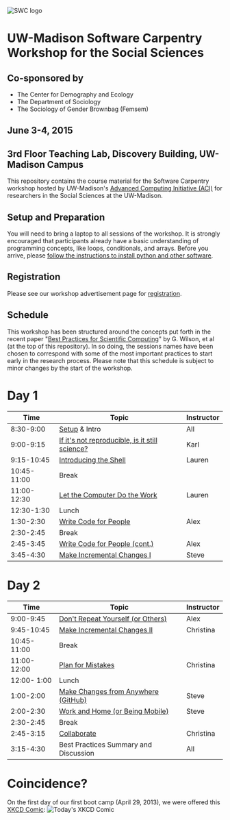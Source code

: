 ![SWC logo](http://software-carpentry.org/img/software-carpentry-banner.png)

UW-Madison Software Carpentry Workshop for the Social Sciences
=======================================

Co-sponsored by
-----------
* The Center for Demography and Ecology
* The Department of Sociology
* The Sociology of Gender Brownbag (Femsem)

June 3-4, 2015
-------------------

3rd Floor Teaching Lab, Discovery Building, UW-Madison Campus
------------------

This repository contains the course material for the Software
Carpentry workshop hosted by UW-Madison's 
[Advanced Computing Initiative (ACI)](https://aci.wisc.edu) for researchers in the Social Sciences
at the UW-Madison.

Setup and Preparation
-----------

You will need to bring a laptop to all sessions of the workshop. It is strongly encouraged 
that participants already have a basic understanding of programming concepts, like loops, 
conditionals, and arrays. Before you arrive, please 
[follow the instructions to install python and other software](setup/README.md).

Registration
-----------

Please see our workshop advertisement page for [registration](http://uw-madison-aci.github.io/2015-06-03-wisc/).


<!--
Pre-Camp Survey
-----------
Please fill out the [Pre-Camp Survey](https://docs.google.com/forms/d/1vfTp6Z8jAZBau1P1SfHOjlYk023KlVk92yp0p-xx63Q/viewform), if you are in physical attendance at our Software Carpentry workshop on January 13-16.
-->

<a name="schedule"></a>Schedule
-----------

This workshop has been structured around the concepts put forth in the
recent paper "[Best Practices for Scientific Computing](http://www.plosbiology.org/article/info%3Adoi%2F10.1371%2Fjournal.pbio.1001745)" by G. Wilson,
et al (at the top of this repository). In so doing, the sessions names 
have been chosen to correspond
with some of the most important practices to start early in the research process. 
Please note that this schedule is subject to minor changes by the start of the workshop.

Day 1
=======

| Time         | Topic                                   | Instructor   |
| ------------ | --------------------------------------- |--------------|
| 8:30-9:00    | [Setup](setup/README.md) & Intro                           |   All        |
| 9:00-9:15    | [If it's not reproducible, is it still science?](BestPractices.pdf)     | Karl |
| 9:15-10:45   | [Introducing the Shell](shell/Readme.md)| Lauren |
| 10:45-11:00  | Break                                   |              |
| 11:00-12:30  | [Let the Computer Do the Work](shell/automation/Readme.md) | Lauren |
| 12:30-1:30   | Lunch                                   |              |
| 1:30-2:30    | [Write Code for People](python/best_practice/Readme.md) | Alex |
| 2:30-2:45    | Break                                   |              |
| 2:45-3:45    | [Write Code for People (cont.)](python/best_practice/Readme.md) | Alex |
| 3:45-4:30    | [Make Incremental Changes I](version-control/git/local/Readme.md) | Steve |

Day 2
=======

| Time         | Topic                                   | Instructor   |
| ------------ | --------------------------------------- |--------------|
| 9:00-9:45    | [Don't Repeat Yourself (or Others)](python/best_practice/dont_repeat_yourself.md) | Alex  |
| 9:45-10:45   | [Make Incremental Changes II](version-control/git/local/Revert_and_branch.md) | Christina  |
| 10:45-11:00  | Break					 | 		|
| 11:00-12:00  | [Plan for Mistakes](python/testing/Readme.md) | Christina |
| 12:00- 1:00  | Lunch					 |		|
| 1:00-2:00    | [Make Changes from Anywhere (GitHub)](version-control/git/github/Readme.md) | Steve |
| 2:00-2:30    | [Work and Home (or Being Mobile)](version-control/git/mobility/Readme.md) | Steve |
| 2:30-2:45    | Break                                   |      	|
| 2:45-3:15    | [Collaborate](version-control/git/collaborate/Readme.md) | Christina |
| 3:15-4:30    | Best Practices Summary and Discussion	 |   All	|

Coincidence?
============

On the first day of our first boot camp (April 29, 2013), we were offered this [XKCD Comic](http://xkcd.com/1205/):
![Today's XKCD Comic](http://imgs.xkcd.com/comics/is_it_worth_the_time.png)

